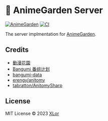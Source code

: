 # 🌸 AnimeGarden Server

[![AnimeGarden](https://img.shields.io/endpoint?url=https://pages.onekuma.cn/project/animegarden&label=AnimeGarden)](https://garden.onekuma.cn)
[![CI](https://github.com/yjl9903/AnimeGarden/actions/workflows/ci.yml/badge.svg)](https://github.com/yjl9903/AnimeGarden/actions/workflows/ci.yml)

The server implmentation for [AnimeGarden](https://garden.onekuma.cn/).

## Credits

+ [動漫花園](https://share.dmhy.org/)
+ [Bangumi 番组计划](https://bgm.tv/)
+ [bangumi-data](https://github.com/bangumi-data/bangumi-data)
+ [erengy/anitomy](https://github.com/erengy/anitomy)
+ [tabratton/AnitomySharp](https://github.com/tabratton/AnitomySharp)

## License

MIT License © 2023 [XLor](https://github.com/yjl9903)
